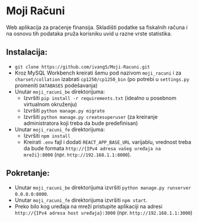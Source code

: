 # Moji Računi

Web aplikacija za praćenje finansija. Skladišti podatke sa fiskalnih računa i na osnovu tih podataka pruža korisniku uvid u razne vrste statistika.

## Instalacija:

- `git clone https://github.com/ivang5/Moji-Racuni.git`
- Kroz MySQL Workbench kreirati šemu pod nazivom `moji_racuni` i za `charset/collation` izabrati `cp1250/cp1250_bin` (po potrebi u `settings.py` promeniti `DATABASES` podešavanja)
- Unutar `moji_racuni_be` direktorijuma:
  - Izvršiti `pip install -r requirements.txt` (idealno u posebnom virtualnom okruženju)
  - Izvršiti `python manage.py migrate`
  - Izvršiti `python manage.py createsuperuser` (za kreiranje administratora koji treba da bude predefinisan)
- Unutar `moji_racuni_fe` direktorijuma:
  - Izvršiti `npm install`
  - Kreirati `.env` fajl i dodati `REACT_APP_BASE_URL` varijablu, vrednost treba da bude formata `http://{IPv4 adresa vašeg uređaja na mreži}:8000` (npr. `http://192.168.1.1:8000`).

## Pokretanje:

- Unutar `moji_racuni_be` direktorijuma izvršiti `python manage.py runserver 0.0.0.0:8000`.
- Unutar `moji_racuni_fe` direktorijuma izvršiti `npm start`.
- Preko bilo kog uređaja na mreži pristupite aplikaciji na adresi `http://{IPv4 adresa host uređaja}:3000` (npr. `http://192.168.1.1:3000`)
